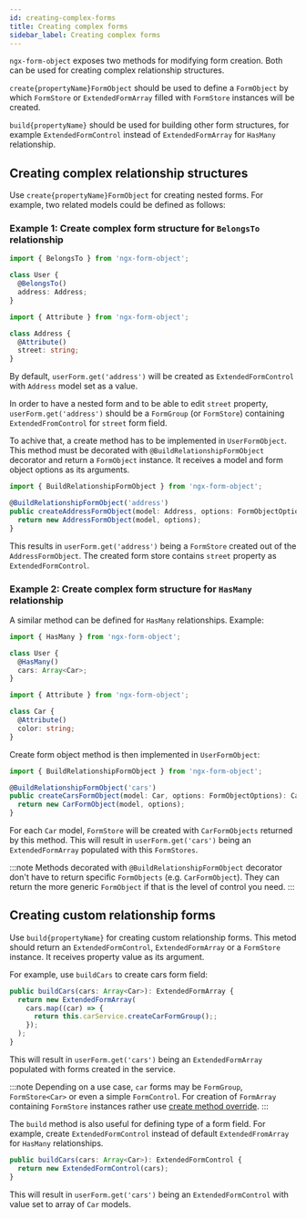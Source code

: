 ```yaml
---
id: creating-complex-forms
title: Creating complex forms
sidebar_label: Creating complex forms
---
```


`ngx-form-object` exposes two methods for modifying form creation. Both can be used for creating complex relationship structures.

`create{propertyName}FormObject` should be used to define a `FormObject` by which `FormStore` or `ExtendedFormArray` filled with `FormStore` instances will be created.

`build{propertyName}` should be used for building other form structures, for example `ExtendedFormControl` instead of `ExtendedFormArray` for `HasMany` relationship.

## Creating complex relationship structures

Use `create{propertyName}FormObject` for creating nested forms. For example, two related models could be defined as follows:

### Example 1: Create complex form structure for `BelongsTo` relationship

```ts title="user.model.ts"
import { BelongsTo } from 'ngx-form-object';

class User {
  @BelongsTo()
  address: Address;
}
```

```ts title="address.model.ts"
import { Attribute } from 'ngx-form-object';

class Address {
  @Attribute()
  street: string;
}
```

By default, `userForm.get('address')` will be created as `ExtendedFormControl` with `Address` model set as a value.

In order to have a nested form and to be able to edit `street` property, `userForm.get('address')` should be a `FormGroup` (or `FormStore`) containing `ExtendedFromControl` for `street` form field.

To achive that, a create method has to be implemented in `UserFormObject`. This method must be decorated with `@BuildRelationshipFormObject` decorator and return a `FormObject` instance. It receives a model and form object options as its arguments.

```ts title="user.form-object.ts"
import { BuildRelationshipFormObject } from 'ngx-form-object';

@BuildRelationshipFormObject('address')
public createAddressFormObject(model: Address, options: FormObjectOptions): AddressFormObject {
  return new AddressFormObject(model, options);
}
```
This results in `userForm.get('address')` being a `FormStore` created out of the `AddressFormObject`. The created form store contains `street` property as `ExtendedFormControl`.

### Example 2: Create complex form structure for `HasMany` relationship

A similar method can be defined for `HasMany` relationships. Example:

```ts title="user.model.ts"
import { HasMany } from 'ngx-form-object';

class User {
  @HasMany()
  cars: Array<Car>;
}
```

```ts title="car.model.ts"
import { Attribute } from 'ngx-form-object';

class Car {
  @Attribute()
  color: string;
}
```

Create form object method is then implemented in `UserFormObject`:

```ts title="user.form-object.ts"
import { BuildRelationshipFormObject } from 'ngx-form-object';

@BuildRelationshipFormObject('cars')
public createCarsFormObject(model: Car, options: FormObjectOptions): CarFormObject {
  return new CarFormObject(model, options);
}
```
For each `Car` model, `FormStore` will be created with `CarFormObjects` returned by this method. This will result in `userForm.get('cars')` being an `ExtendedFormArray` populated with this `FormStores`.

:::note
Methods decorated with `@BuildRelationshipFormObject` decorator don't have to return specific `FormObjects` (e.g. `CarFormObject`). They can return the more generic `FormObject` if that is the level of control you need.
:::

## Creating custom relationship forms

Use `build{propertyName}` for creating custom relationship forms. This metod should return an `ExtendedFormControl`, `ExtendedFormArray` or a `FormStore` instance. It receives property value as its argument.

For example, use `buildCars` to create cars form field:

```ts title="user.form-object.ts"
public buildCars(cars: Array<Car>): ExtendedFormArray {
  return new ExtendedFormArray(
    cars.map((car) => {
      return this.carService.createCarFormGroup();;
    });
  );
}
```
This will result in `userForm.get('cars')` being an `ExtendedFormArray` populated with forms created in the service.

:::note
Depending on a use case, `car` forms may be `FormGroup`, `FormStore<Car>` or even a simple `FormControl`. For creation of `FormArray` containing `FormStore` instances rather use [create method override](#creating-complex-relationship-structures).
:::

The `build` method is also useful for defining type of a form field. For example, create `ExtendedFormControl` instead of default `ExtendedFromArray` for `HasMany` relationships.

```ts title="user.form-object.ts"
public buildCars(cars: Array<Car>): ExtendedFormControl {
  return new ExtendedFormControl(cars);
}
```
This will result in `userForm.get('cars')` being an `ExtendedFormControl` with value set to array of `Car` models.
